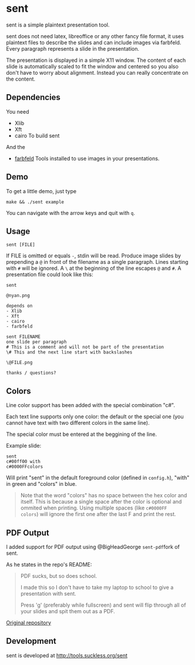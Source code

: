 # sent
sent is a simple plaintext presentation tool.

sent does not need latex, libreoffice or any other fancy file format, it uses
plaintext files to describe the slides and can include images via farbfeld.
Every paragraph represents a slide in the presentation.

The presentation is displayed in a simple X11 window. The content of each slide
is automatically scaled to fit the window and centered so you also don't have to
worry about alignment. Instead you can really concentrate on the content.


## Dependencies

You need 
- Xlib
- Xft 
- cairo
To build sent 

And the 
- [farbfeld](http://tools.suckless.org/farbfeld/)
Tools installed to use images in your presentations.

## Demo

To get a little demo, just type

	make && ./sent example

You can navigate with the arrow keys and quit with `q`.

## Usage
	sent [FILE]

If FILE is omitted or equals `-`, stdin will be read. Produce image slides by
prepending a `@` in front of the filename as a single paragraph. Lines starting
with `#` will be ignored. A `\` at the beginning of the line escapes `@` and
`#`. A presentation file could look like this:

	sent
	
	@nyan.png
	
	depends on
	- Xlib
	- Xft
	- cairo
	- farbfeld
	
	sent FILENAME
	one slide per paragraph
	# This is a comment and will not be part of the presentation
	\# This and the next line start with backslashes
	
	\@FILE.png
	
	thanks / questions?

## Colors

Line color support has been added with the special combination "c#".

Each text line supports only one color: the default or the special one (you cannot have text with two different colors in the same line).

The special color must be entered at the beggining of the line.

Example slide:
```
sent
c#00ff00 with 
c#0000FFcolors
```

Will print "sent" in the default foreground color (defined in `config.h`), "with" in green and "colors" in blue.

> Note that the word "colors" has no space between the hex color and itself. 
> This is because a single space after the color is optional and ommited when printing. Using multiple spaces (like `c#0000FF    colors`) will ignore the first one after the last F and print the rest.

## PDF Output
I added support for PDF output using @BigHeadGeorge `sent-pdf`fork of sent.

As he states in the repo's README:

> PDF sucks, but so does school.
>
> I made this so I don't have to take my laptop to school to give a presentation with sent.
>
> Press 'g' (preferably while fullscreen) and sent will flip through all of your slides and spit them out as a PDF.

[Original repository](https://github.com/BigHeadGeorge/sent-pdf)

## Development

sent is developed at http://tools.suckless.org/sent



